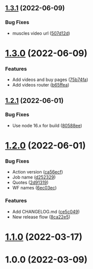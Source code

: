 ## [1.3.1](https://github.com/dgusakov/bimbimon-landing/compare/1.3.0...1.3.1) (2022-06-09)


### Bug Fixes

* muscles video url ([507d12d](https://github.com/dgusakov/bimbimon-landing/commit/507d12d2558b2c26e7d870ead7f39780e2dc0cc8))



# [1.3.0](https://github.com/dgusakov/bimbimon-landing/compare/1.2.1...1.3.0) (2022-06-09)


### Features

* Add videos and buy pages ([75b74fa](https://github.com/dgusakov/bimbimon-landing/commit/75b74faab5dea42cdf178faa99235874773d252f))
* Add videos router ([b65ffea](https://github.com/dgusakov/bimbimon-landing/commit/b65ffea364fe84cd98190372bc28e4e69d403b88))



## [1.2.1](https://github.com/dgusakov/bimbimon-landing/compare/1.2.0...1.2.1) (2022-06-01)


### Bug Fixes

* Use node 16.x for build ([80588ee](https://github.com/dgusakov/bimbimon-landing/commit/80588eed78fd30f670b6751004b8df84a65946b5))



# [1.2.0](https://github.com/dgusakov/bimbimon-landing/compare/1.1.0...1.2.0) (2022-06-01)


### Bug Fixes

* Action version ([ca56ecf](https://github.com/dgusakov/bimbimon-landing/commit/ca56ecfd2087a58db3905bd181bd136910d0e5b1))
* Job name ([d252329](https://github.com/dgusakov/bimbimon-landing/commit/d2523296661bbaea63b7e3fb2a00fb5a26961cb1))
* Quotes ([2d91319](https://github.com/dgusakov/bimbimon-landing/commit/2d91319dd7a436e6f8913e30a37466cd6d898907))
* WF names ([6ec03ec](https://github.com/dgusakov/bimbimon-landing/commit/6ec03ec88e36a464a30360540e7d0e1ea1a0bd3b))


### Features

* Add CHANGELOG.md ([ce5c049](https://github.com/dgusakov/bimbimon-landing/commit/ce5c04953f5f555c69a03874260a19bc755b6ae6))
* New release flow ([8ca22e5](https://github.com/dgusakov/bimbimon-landing/commit/8ca22e5d37114307cea359b53c6c6383e9088679))



# [1.1.0](https://github.com/dgusakov/bimbimon-landing/compare/1.0.0...1.1.0) (2022-03-17)



# 1.0.0 (2022-03-09)



